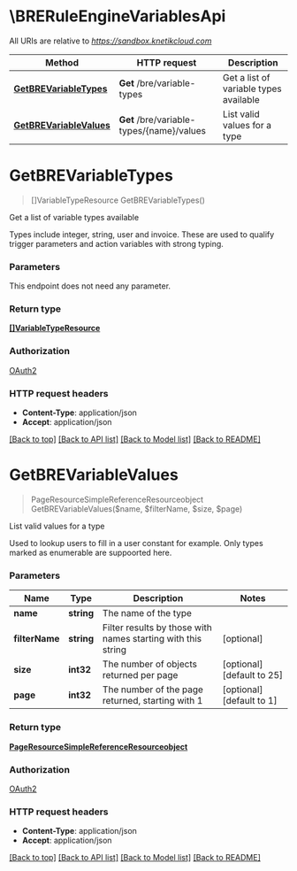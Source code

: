# \BRERuleEngineVariablesApi

All URIs are relative to *https://sandbox.knetikcloud.com*

Method | HTTP request | Description
------------- | ------------- | -------------
[**GetBREVariableTypes**](BRERuleEngineVariablesApi.md#GetBREVariableTypes) | **Get** /bre/variable-types | Get a list of variable types available
[**GetBREVariableValues**](BRERuleEngineVariablesApi.md#GetBREVariableValues) | **Get** /bre/variable-types/{name}/values | List valid values for a type


# **GetBREVariableTypes**
> []VariableTypeResource GetBREVariableTypes()

Get a list of variable types available

Types include integer, string, user and invoice. These are used to qualify trigger parameters and action variables with strong typing.


### Parameters
This endpoint does not need any parameter.

### Return type

[**[]VariableTypeResource**](VariableTypeResource.md)

### Authorization

[OAuth2](../README.md#OAuth2)

### HTTP request headers

 - **Content-Type**: application/json
 - **Accept**: application/json

[[Back to top]](#) [[Back to API list]](../README.md#documentation-for-api-endpoints) [[Back to Model list]](../README.md#documentation-for-models) [[Back to README]](../README.md)

# **GetBREVariableValues**
> PageResourceSimpleReferenceResourceobject GetBREVariableValues($name, $filterName, $size, $page)

List valid values for a type

Used to lookup users to fill in a user constant for example. Only types marked as enumerable are suppoorted here.


### Parameters

Name | Type | Description  | Notes
------------- | ------------- | ------------- | -------------
 **name** | **string**| The name of the type | 
 **filterName** | **string**| Filter results by those with names starting with this string | [optional] 
 **size** | **int32**| The number of objects returned per page | [optional] [default to 25]
 **page** | **int32**| The number of the page returned, starting with 1 | [optional] [default to 1]

### Return type

[**PageResourceSimpleReferenceResourceobject**](PageResource«SimpleReferenceResource«object»».md)

### Authorization

[OAuth2](../README.md#OAuth2)

### HTTP request headers

 - **Content-Type**: application/json
 - **Accept**: application/json

[[Back to top]](#) [[Back to API list]](../README.md#documentation-for-api-endpoints) [[Back to Model list]](../README.md#documentation-for-models) [[Back to README]](../README.md)

